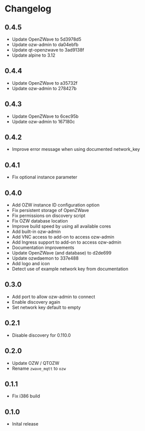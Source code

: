 # Changelog

## 0.4.5

- Update OpenZWave to 5d3978d5
- Update ozw-admin to da04ebfb
- Update qt-openzwave to 3ad9138f
- Update alpine to 3.12

## 0.4.4

- Update OpenZWave to a35732f
- Update ozw-admin to 278427b

## 0.4.3

- Update OpenZWave to 6cec95b
- Update ozw-admin to 167180c

## 0.4.2

- Improve error message when using documented network_key

## 0.4.1

- Fix optional instance parameter

## 0.4.0

- Add OZW instance ID configuration option
- Fix persistent storage of OpenZWave
- Fix permissions on discovery script
- Fix OZW database location
- Improve build speed by using all available cores
- Add built-in ozw-admin
- Add VNC access to add-on to access ozw-admin
- Add Ingress support to add-on to access ozw-admin
- Documentation improvements
- Update OpenZWave (and database) to d2de699
- Update ozwdaemon to 337e488
- Add logo and icon
- Detect use of example network key from documentation

## 0.3.0

- Add port to allow ozw-admin to connect
- Enable discovery again
- Set network key default to empty

## 0.2.1

- Disable discovery for 0.110.0

## 0.2.0

- Update OZW / QTOZW
- Rename `zwave_mqtt` to `ozw`

## 0.1.1

- Fix i386 build

## 0.1.0

- Inital release
